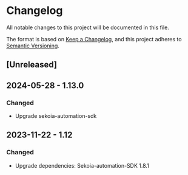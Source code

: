 # Changelog

All notable changes to this project will be documented in this file.

The format is based on [Keep a Changelog](https://keepachangelog.com/en/1.0.0/),
and this project adheres to [Semantic Versioning](https://semver.org/spec/v2.0.0.html).

## [Unreleased]

## 2024-05-28 - 1.13.0

### Changed

- Upgrade sekoia-automation-sdk

## 2023-11-22 - 1.12

### Changed

- Upgrade dependencies: Sekoia-automation-SDK 1.8.1
